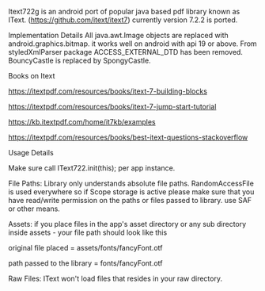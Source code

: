 Itext722g is an android port of popular java based pdf library known as IText. (https://github.com/itext/itext7)
currently version 7.2.2 is ported.


Implementation Details
 All java.awt.Image objects are replaced with android.graphics.bitmap.
 it works well on android with api 19 or above.
 From styledXmlParser package ACCESS_EXTERNAL_DTD has been removed.
 BouncyCastle is replaced by SpongyCastle.



Books on Itext

https://itextpdf.com/resources/books/itext-7-building-blocks

https://itextpdf.com/resources/books/itext-7-jump-start-tutorial

https://kb.itextpdf.com/home/it7kb/examples

https://itextpdf.com/resources/books/best-itext-questions-stackoverflow



Usage Details

Make sure call 
IText722.init(this); 
per app instance.

File Paths:
Library only understands absolute file paths.
RandomAccessFile is used everywhere so if Scope storage is active please make sure that you have read/write permission on the paths or files passed to library.
use SAF or other means.

Assets:
if you place files in the app's asset directory or any sub directory inside assets - your file path should look like this

original file placed = assets/fonts/fancyFont.otf

path passed to the library = fonts/fancyFont.otf


Raw Files:
IText won't load files that resides in your raw directory.




